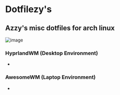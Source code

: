 # Dotfilezy's
## Azzy's misc dotfiles for arch linux

![image](https://github.com/AzzyB/hyprarchy/blob/main/screenshots/arch.png)

### HyprlandWM (Desktop Environment)
* 

### AwesomeWM (Laptop Environment)
* 
